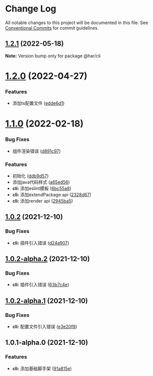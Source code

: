 # Change Log

All notable changes to this project will be documented in this file.
See [Conventional Commits](https://conventionalcommits.org) for commit guidelines.

## [1.2.1](https://git.huianrong.com/frontend/har-cli/compare/@har/cli@1.2.0...@har/cli@1.2.1) (2022-05-18)

**Note:** Version bump only for package @har/cli





# [1.2.0](https://192.168.3.199:10022/frontend/har-cli/compare/@har/cli@1.1.0...@har/cli@1.2.0) (2022-04-27)


### Features

* 添加ts配置文件 ([edde6d1](https://192.168.3.199:10022/frontend/har-cli/commits/edde6d121bd9d45c7a056065e79898f00037b475))






# [1.1.0](https://192.168.3.199:10022/frontend/har-cli/compare/@har/cli@1.0.2...@har/cli@1.1.0) (2022-02-18)


### Bug Fixes

* 组件渲染错误 ([d891c97](https://192.168.3.199:10022/frontend/har-cli/commits/d891c97dc0fb97376c6ba42656569a4d83eed9be))


### Features

* 初始化 ([ddb9d57](https://192.168.3.199:10022/frontend/har-cli/commits/ddb9d5748b124a474233b9844719173e6229c4bc))
* 添加java代码样式 ([a65ed56](https://192.168.3.199:10022/frontend/har-cli/commits/a65ed56db063836a9f9a9ec77949678a1b4a9675))
* **cli:** 添加eslint模板 ([6bc55a8](https://192.168.3.199:10022/frontend/har-cli/commits/6bc55a8c1b6dd776d2d7a22a4dae98b8bcc82b10))
* **cli:** 添加extendPackage api ([2328d67](https://192.168.3.199:10022/frontend/har-cli/commits/2328d6720ccbe8c6653c404f9f56a292bbd7e424))
* **cli:** 添加render api ([2945ba5](https://192.168.3.199:10022/frontend/har-cli/commits/2945ba5f12b668528d346f5e0ac2678b69feaeda))





## [1.0.2](https://192.168.3.199:10022/frontend/har-cli/compare/@har/cli@1.0.2-alpha.2...@har/cli@1.0.2) (2021-12-10)


### Bug Fixes

* **cli:** 插件引入错误 ([d24a907](https://192.168.3.199:10022/frontend/har-cli/commits/d24a907221d8c781473bbfae47861f46b2a181b5))





## [1.0.2-alpha.2](https://192.168.3.199:10022/frontend/har-cli/compare/@har/cli@1.0.2-alpha.1...@har/cli@1.0.2-alpha.2) (2021-12-10)


### Bug Fixes

* **cli:** 插件引入错误 ([63b7c4e](https://192.168.3.199:10022/frontend/har-cli/commits/63b7c4e3d5bd3bc7e7c48f2298abe49e8f0cd6a6))





## [1.0.2-alpha.1](https://192.168.3.199:10022/frontend/har-cli/compare/@har/cli@1.0.1-alpha.0...@har/cli@1.0.2-alpha.1) (2021-12-10)


### Bug Fixes

* **cli:** 配置文件引入错误 ([e3e20f9](https://192.168.3.199:10022/frontend/har-cli/commits/e3e20f922f69e32d52c38518f0b418c938122533))





## 1.0.1-alpha.0 (2021-12-10)


### Features

* **cli:** 添加基础脚手架 ([91a815e](https://192.168.3.199:10022/frontend/har-cli/commits/91a815ef7a86d3704c5bb4f17c499a31a40bb59a))
